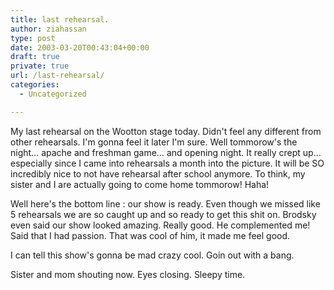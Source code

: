 ```yaml
---
title: last rehearsal.
author: ziahassan
type: post
date: 2003-03-20T00:43:04+00:00
draft: true
private: true
url: /last-rehearsal/
categories:
  - Uncategorized

---
```

My last rehearsal on the Wootton stage today. Didn't feel any different from other rehearsals. I'm gonna feel it later I'm sure. Well tommorow's the night&#8230; apache and freshman game&#8230; and opening night. It really crept up&#8230; especially since I came into rehearsals a month into the picture. It will be SO incredibly nice to not have rehearsal after school anymore. To think, my sister and I are actually going to come home tommorow! Haha!

Well here's the bottom line : our show is ready. Even though we missed like 5 rehearsals we are so caught up and so ready to get this shit on. Brodsky even said our show looked amazing. Really good. He complemented me! Said that I had passion. That was cool of him, it made me feel good.

I can tell this show's gonna be mad crazy cool. Goin out with a bang.

Sister and mom shouting now. Eyes closing. Sleepy time.